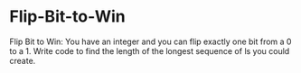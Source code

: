 # Flip-Bit-to-Win
Flip Bit to Win: You have an integer and you can flip exactly one bit from a 0 to a 1. Write code to find the length of the longest sequence of ls you could create.

